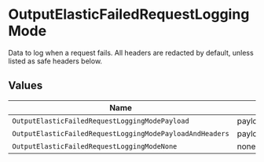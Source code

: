 # OutputElasticFailedRequestLoggingMode

Data to log when a request fails. All headers are redacted by default, unless listed as safe headers below.


## Values

| Name                                                     | Value                                                    |
| -------------------------------------------------------- | -------------------------------------------------------- |
| `OutputElasticFailedRequestLoggingModePayload`           | payload                                                  |
| `OutputElasticFailedRequestLoggingModePayloadAndHeaders` | payloadAndHeaders                                        |
| `OutputElasticFailedRequestLoggingModeNone`              | none                                                     |